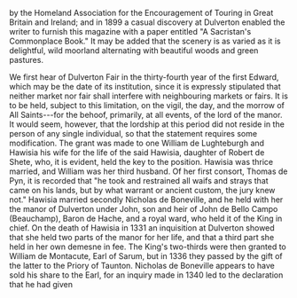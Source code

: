 by the Homeland Association for the
Encouragement of Touring in Great Britain
and Ireland; and in 1899 a casual discovery
at Dulverton enabled the writer to furnish
this magazine with a paper entitled "A
Sacristan's Commonplace Book." It may be
added that the scenery is as varied as it is
delightful, wild moorland alternating with
beautiful woods and green pastures.

<!-- illustration: Fore Street, Dulverton -->

We first hear of Dulverton Fair in the
thirty-fourth year of the first Edward, which
may be the date of its institution, since it is
expressly stipulated that neither market nor
fair shall interfere with neighbouring markets
or fairs. It is to be held, subject to this
limitation, on the vigil, the day, and the
morrow of All Saints---for the behoof,
primarily, at all events, of the lord of the
manor. It would seem, however, that the
lordship at this period did not reside in the
person of any single individual, so that the
statement requires some modification. The
grant was made to one William de Lughteburgh
and Hawisia his wife for the life of
the said Hawisia, daughter of Robert de Shete,
who, it is evident, held the key to the
position. Hawisia was thrice married, and
William was her third husband. Of her
first consort, Thomas de Pyn, it is recorded
that "he took and restrained all waifs and
strays that came on his lands, but by what
warrant or ancient custom, the jury knew
not." Hawisia married secondly Nicholas de Boneville,
and he held with her the manor
of Dulverton under John, son and heir of
John de Bello Campo (Beauchamp), Baron de Hache,
and a royal ward, who held it of
the King in chief. On the death of Hawisia
in 1331 an inquisition at Dulverton showed
that she held two parts of the manor for her
life, and that a third part she held in her
own demesne in fee. The King's two-thirds
were then granted to William de Montacute,
Earl of Sarum, but in 1336 they passed by
the gift of the latter to the Priory of Taunton.
Nicholas de Boneville appears to have sold
his share to the Earl, for an inquiry made in
1340 led to the declaration that he had given